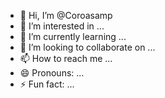- 👋 Hi, I’m @Coroasamp
- 👀 I’m interested in ...
- 🌱 I’m currently learning ...
- 💞️ I’m looking to collaborate on ...
- 📫 How to reach me ...
- 😄 Pronouns: ...
- ⚡ Fun fact: ...

<!---
Coroasamp/Coroasamp is a ✨ special ✨ repository because its `README.md` (this file) appears on your GitHub profile.
You can click the Preview link to take a look at your changes.
--->
